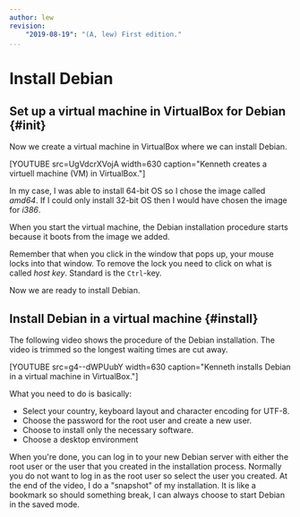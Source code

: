 ```yaml
---
author: lew
revision:
    "2019-08-19": "(A, lew) First edition."
...
```

Install Debian
=======================

Set up a virtual machine in VirtualBox for Debian {#init}
---------------------------------

Now we create a virtual machine in VirtualBox where we can install Debian.

[YOUTUBE src=UgVdcrXVojA width=630 caption="Kenneth creates a virtuell machine (VM) in VirtualBox."]

In my case, I was able to install 64-bit OS so I chose the image called *amd64*. If I could only install 32-bit OS then I would have chosen the image for *i386*.

When you start the virtual machine, the Debian installation procedure starts because it boots from the image we added.

Remember that when you click in the window that pops up, your mouse locks into that window. To remove the lock you need to click on what is called *host key*. Standard is the `Ctrl`-key.

Now we are ready to install Debian.




Install Debian in a virtual machine {#install}
---------------------------------

The following video shows the procedure of the Debian installation. The video is trimmed so the longest waiting times are cut away.

[YOUTUBE src=g4--dWPUubY width=630 caption="Kenneth installs Debian in a virtual machine in VirtualBox."]

What you need to do is basically:

* Select your country, keyboard layout and character encoding for UTF-8.
* Choose the password for the root user and create a new user.
* Choose to install only the necessary software.
* Choose a desktop environment

When you're done, you can log in to your new Debian server with either the root user or the user that you created in the installation process. Normally you do not want to log in as the root user so select the user you created. At the end of the video, I do a "snapshot" of my installation. It is like a bookmark so should something break, I can always choose to start Debian in the saved mode.

<!-- A good tip is to move on to that [installera ssh](guide/kom-igang-med-ssh/ssh) -->
